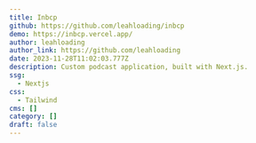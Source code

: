 ```yaml
---
title: Inbcp
github: https://github.com/leahloading/inbcp
demo: https://inbcp.vercel.app/
author: leahloading
author_link: https://github.com/leahloading
date: 2023-11-28T11:02:03.777Z
description: Custom podcast application, built with Next.js.
ssg:
  - Nextjs
css:
  - Tailwind
cms: []
category: []
draft: false
---
```

